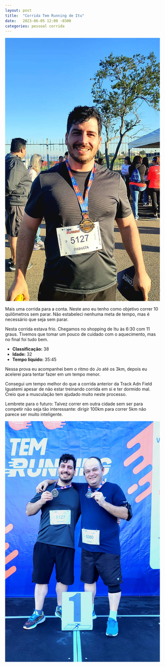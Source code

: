 ```yaml
---
layout: post
title:  "Corrida Tem Running de Itu"
date:   2023-06-05 12:00 -0300
categories: pessoal corrida 
---
```


![Final da corrida.](/images/2023-06-05/2023-06-05-tem-running01.jpeg)

Mais uma corrida para a conta. Neste ano eu tenho como objetivo correr 10 quilômetros sem parar. Não estabeleci nenhuma meta de tempo, mas é necessário que seja sem parar.

Nesta corrida estava frio. Chegamos no shopping de Itu às 6:30 com 11 graus. Tivemos que tomar um pouco de cuidado com o aquecimento, mas no final foi tudo bem.

- **Classificação:** 38
- **Idade:** 32
- **Tempo líquido:** 35:45

Nessa prova eu acompanhei bem o ritmo do Jo até os 3km, depois eu acelerei para tentar fazer em um tempo menor.

Consegui um tempo melhor do que a corrida anterior da Track Adn Field Iguatemi apesar de não estar treinando corrida em si e ter dormido mal. Creio que a musculação tem ajudado muito neste processo.

Lembrete para o futuro: Talvez correr em outra cidade sem ser para competir não seja tão interessante: dirigir 100km para correr 5km não parece ser muito inteligente. 


![Final da corrida no pódio. Não era oficial nosso, though.](/images/2023-06-05/2023-06-05-tem-running02.jpeg)
